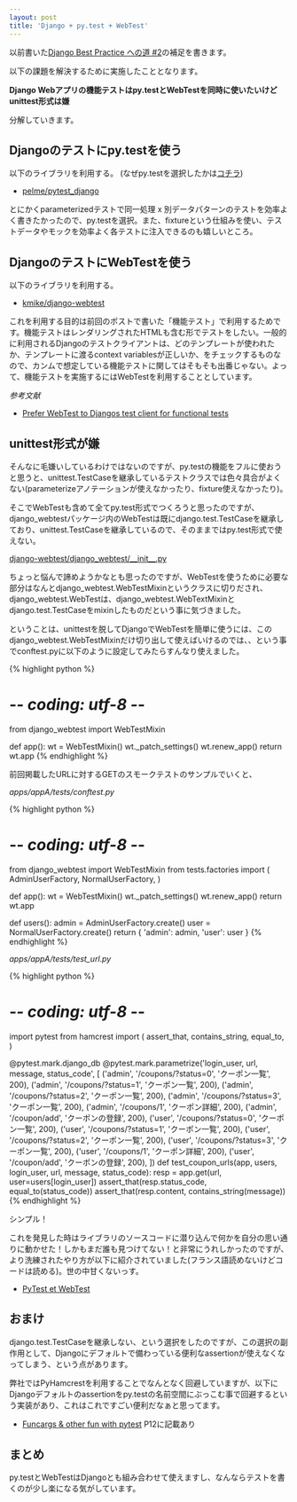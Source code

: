 ```yaml
---
layout: post
title: 'Django + py.test + WebTest'
---
```


以前書いた[Django Best Practice への道 #2](http://achiku.github.io/2014/04/04/road-to-django-best-practice.html)の補足を書きます。


以下の課題を解決するために実施したこととなります。

**Django Webアプリの機能テストはpy.testとWebTestを同時に使いたいけどunittest形式は嫌**


分解していきます。


Djangoのテストにpy.testを使う
-----------------------------

以下のライブラリを利用する。
(なぜpy.testを選択したかは[コチラ](http://achiku.github.io/2014/04/04/road-to-django-best-practice.html))

- [pelme/pytest_django](https://github.com/pelme/pytest_django)

とにかくparameterizedテストで同一処理 x 別データパターンのテストを効率よく書きたかったので、py.testを選択。また、fixtureという仕組みを使い、テストデータやモックを効率よく各テストに注入できるのも嬉しいところ。


DjangoのテストにWebTestを使う
-----------------------------

以下のライブラリを利用する。

- [kmike/django-webtest](https://github.com/kmike/django-webtest)

これを利用する目的は前回のポストで書いた「機能テスト」で利用するためです。機能テストはレンダリングされたHTMLも含む形でテストをしたい。一般的に利用されるDjangoのテストクライアントは、どのテンプレートが使われたか、テンプレートに渡るcontext variablesが正しいか、をチェックするものなので、カンムで想定している機能テストに関してはそもそも出番じゃない。よって、機能テストを実施するにはWebTestを利用することとしています。

*参考文献*

- [Prefer WebTest to Djangos test client for functional tests](http://codeinthehole.com/writing/prefer-webtest-to-djangos-test-client-for-functional-tests/)


unittest形式が嫌
----------------

そんなに毛嫌いしているわけではないのですが、py.testの機能をフルに使おうと思うと、unittest.TestCaseを継承しているテストクラスでは色々具合がよくない(parameterizeアノテーションが使えなかったり、fixture使えなかったり)。

そこでWebTestも含めて全てpy.test形式でつくろうと思ったのですが、django_webtestパッケージ内のWebTestは既にdjango.test.TestCaseを継承しており、unittest.TestCaseを継承しているので、そのままではpy.test形式で使えない。

[django-webtest/django_webtest/\_\_init\_\_.py](https://github.com/kmike/django-webtest/blob/master/django_webtest/__init__.py)

ちょっと悩んで諦めようかなとも思ったのですが、WebTestを使うために必要な部分はなんとdjango_webtest.WebTestMixinというクラスに切りだされ、django_webtest.WebTestは、django_webtest.WebTextMixinとdjango.test.TestCaseをmixinしたものだという事に気づきました。

ということは、unittestを脱してDjangoでWebTestを簡単に使うには、このdjango_webtest.WebTestMixinだけ切り出して使えばいけるのでは、、という事でconftest.pyに以下のように設定してみたらすんなり使えました。


{% highlight python %}
# -*- coding: utf-8 -*-
from django_webtest import WebTestMixin


def app():
    wt = WebTestMixin()
    wt._patch_settings()
    wt.renew_app()
    return wt.app
{% endhighlight %}

前回掲載したURLに対するGETのスモークテストのサンプルでいくと、


*apps/appA/tests/conftest.py*

{% highlight python %}
# -*- coding: utf-8 -*-
from django_webtest import WebTestMixin
from tests.factories import (
    AdminUserFactory, NormalUserFactory,
)


def app():
    wt = WebTestMixin()
    wt._patch_settings()
    wt.renew_app()
    return wt.app

def users():
    admin = AdminUserFactory.create()
    user = NormalUserFactory.create()
    return {
        'admin': admin,
        'user': user
    }
{% endhighlight %}


*apps/appA/tests/test_url.py*

{% highlight python %}
# -*- coding: utf-8 -*-
import pytest
from hamcrest import (
    assert_that, contains_string, equal_to,
)


@pytest.mark.django_db
@pytest.mark.parametrize('login_user, url, message, status_code', [
    ('admin', '/coupons/?status=0', 'クーポン一覧', 200),
    ('admin', '/coupons/?status=1', 'クーポン一覧', 200),
    ('admin', '/coupons/?status=2', 'クーポン一覧', 200),
    ('admin', '/coupons/?status=3', 'クーポン一覧', 200),
    ('admin', '/coupons/1', 'クーポン詳細', 200),
    ('admin', '/coupon/add', 'クーポンの登録', 200),
    ('user', '/coupons/?status=0', 'クーポン一覧', 200),
    ('user', '/coupons/?status=1', 'クーポン一覧', 200),
    ('user', '/coupons/?status=2', 'クーポン一覧', 200),
    ('user', '/coupons/?status=3', 'クーポン一覧', 200),
    ('user', '/coupons/1', 'クーポン詳細', 200),
    ('user', '/coupon/add', 'クーポンの登録', 200),
])
def test_coupon_urls(app, users, login_user, url, message, status_code):
    resp = app.get(url, user=users[login_user])
    assert_that(resp.status_code, equal_to(status_code))
    assert_that(resp.content, contains_string(message))
{% endhighlight %}

シンプル！

これを発見した時はライブラリのソースコードに潜り込んで何かを自分の思い通りに動かせた！しかもまだ誰も見つけてない！と非常にうれしかったのですが、より洗練されたやり方が以下に紹介されていました(フランス語読めないけどコードは読める)。世の中甘くないっす。

- [PyTest et WebTest](http://mathieu.agopian.info/presentations/2013_09_djangocong/)


おまけ
------

django.test.TestCaseを継承しない、という選択をしたのですが、この選択の副作用として、Djangoにデフォルトで備わっている便利なassertionが使えなくなってしまう、という点があります。

弊社ではPyHamcrestを利用することでなんとなく回避していますが、以下にDjangoデフォルトのassertionをpy.testの名前空間にぶっこむ事で回避するという実装があり、これはこれですごい便利だなぁと思ってます。

- [Funcargs & other fun with pytest](http://www.slideshare.net/pfctdayelise/funcargs-other-fun-with-pytest)
P12に記載あり


まとめ
------

py.testとWebTestはDjangoとも組み合わせて使えますし、なんならテストを書くのが少し楽になる気がしています。



